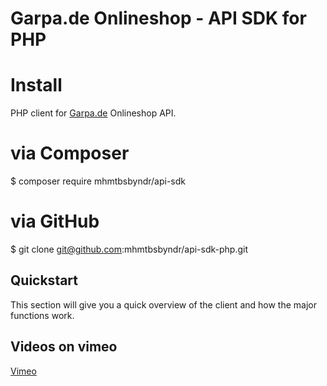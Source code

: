 # Garpa.de Onlineshop - API SDK for PHP

# Install
PHP client for <a href="https://www.garpa.de">Garpa.de</a> Onlineshop API.  

# via Composer
$ composer require mhmtbsbyndr/api-sdk

# via GitHub
$ git clone git@github.com:mhmtbsbyndr/api-sdk-php.git

## Quickstart

This section will give you a quick overview of the client and how the major functions work.

## Videos on vimeo
<a href="https://vimeo.com/gartenmoebel">Vimeo</a>
